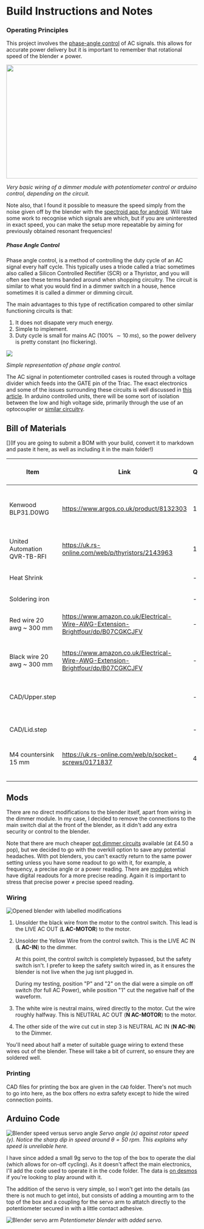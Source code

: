 # Build Instructions and Notes

### Operating Principles

This project involves the [phase-angle control](https://electricalacademia.com/electronics/scr-thyristor-phase-control-circuit/) of AC signals. this allows for accurate power delivery but it is important to remember that rotational speed of the blender $\neq$ power.

<img src="./Images/Blender_Motor_Wiring_Schem.pdf"  width="600" height="300">

_Very basic wiring of a dimmer module with potentiometer control or arduino control, depending on the circuit._

Note also, that I found it possible to measure the speed simply from the noise given off by the blender with the [spectroid app for android](https://play.google.com/store/apps/details?id=org.intoorbit.spectrum). Will take some work to recognise which signals are which, but if you are uninterested in exact speed, you can make the setup more repeatable by aiming for previously obtained resonant frequencies!

##### Phase Angle Control

Phase angle control, is a method of controlling the duty cycle of an AC signal every half cycle. This typically uses a triode called a triac sometimes also called a Silicon Controlled Rectifier (SCR) or a Thyristor, and you will often see these terms banded around when shopping circuitry. The circuit is similar to what you would find in a dimmer switch in a house, hence sometimes it is called a dimmer or dimming circuit.

The main advantages to this type of rectification compared to other similar functioning circuits is that:

1. It does not disapate very much energy.
2. Simple to implement.
3. Duty cycle is small for mains AC (100% $\sim 10\;ms$), so the power delivery is pretty constant (no flickering).

<img src="https://www.libratherm.com/wp-content/uploads/2020/06/2.1-phase-angle-control-representation.jpg">

_Simple representation of phase angle control._

The AC signal in potentiometer controlled cases is routed through a voltage divider which feeds into the GATE pin of the Triac. The exact electronics and some of the issues surrounding these circuits is well discussed in [this article](https://eepower.com/technical-articles/alternating-current-ac-load-control-with-triacs/#). In arduino controlled units, there will be some sort of isolation between the low and high voltage side, primarily through the use of an optocoupler or [similar circuitry](https://www.circuitar.com/nanoshields/modules/triac/).



## Bill of Materials

[](If you are going to submit a BOM with your build, convert it to markdown and paste it here, as well as including it in the main folder!)

|Item                        |Link                                                                           |Qty|Price per Unit|Cost    |Description                                                 |
|----------------------------|-------------------------------------------------------------------------------|---|--------------|--------|------------------------------------------------------------|
|Kenwood BLP31.D0WG          |https://www.argos.co.uk/product/8132303                                        |1  |£53.00        |£53.00  |Decent blender with good power output at a nice price point.|
|United Automation QVR-TB-RFI|https://uk.rs-online.com/web/p/thyristors/2143963                              |1  |£64.30        |£64.30  |Overkill SCR circuit with potentiometer control.            |
|Heat Shrink                 |                                                                               |-  |-             |-       |To protect soldered collections.                            |
|Soldering iron              |                                                                               |-  |-             |-       |Solder wires together.                                      |
|Red wire 20 awg ~ 300 mm    |https://www.amazon.co.uk/Electrical-Wire-AWG-Extension-Brightfour/dp/B07CGKCJFV|-  |-             |-       |Live wiring, of good gauge to handle the current.           |
|Black wire 20 awg ~ 300 mm  |https://www.amazon.co.uk/Electrical-Wire-AWG-Extension-Brightfour/dp/B07CGKCJFV|-  |-             |-       |Neutral wiring, of good gauge to handle the current.        |
|CAD/Upper.step       |                                                                               |-  |-             |-       |To isolate the live AC and be a little safer.               |
|CAD/Lid.step   |                                                                               |-  |-             |-       |To isolate the live AC and be a little safer.               |
|M4 countersink 15 mm        |https://uk.rs-online.com/web/p/socket-screws/0171837                           |4  |£0.20         |£0.80   |To bolt the potentiometer box lid shut.                     |
|                            |                                                                               |   |              |£118.10 |                                                            |


## Mods

There are no direct modifications to the blender itself, apart from wiring in the dimmer module. In my case, I decided to remove the connections to the main switch dial at the front of the blender, as it didn't add any extra security or control to the blender.

Note that there are much cheaper [pot dimmer circuits](https://www.amazon.co.uk/AITRIP-Control-Controller-Adjustable-Regulator/dp/B08L7NF4Q9) available (at £4.50 a pop), but we decided to go with the overkill option to save any potential headaches. With pot blenders, you can't exactly return to the same power setting unless you have some readout to go with it, for example, a frequency, a precise angle or a power reading. There are [modules](https://www.amazon.co.uk/gp/product/B076VKJM42) which have digital readouts for a more precise reading. Again it is important to stress that precise power $\neq$ precise speed reading.

### Wiring

![Opened blender with labelled modifications](./Images/Hacking_Guide.png)

1.	Unsolder the black wire from the motor to the control switch. This lead is the LIVE AC OUT (**L AC-MOTOR**) to the motor.
2. Unsolder the Yellow Wire from the control switch. This is the LIVE AC IN (**L AC-IN**) to the dimmer.
    
    At this point, the control switch is completely bypassed, but the safety switch isn't. I prefer to keep the safety switch wired in, as it ensures the blender is not live when the jug isnt plugged in.
    
    During my testing, position "P" and "2" on the dial were a simple on off switch (for full AC Power), while position "1" cut the negative half of the waveform.
    
3. The white wire is neutral mains, wired directly to the motor. Cut the wire roughly halfway. This is NEUTRAL AC OUT (**N AC-MOTOR**) to the motor.
4. The other side of the wire cut cut in step 3 is NEUTRAL AC IN (**N AC-IN**) to the Dimmer.

You'll need about half a meter of suitable guage wiring to extend these wires out of the blender. These will take a bit of current, so ensure they are soldered well.

### Printing

CAD files for printing the box are given in the `CAD` folder. There's not much to go into here, as the box offers no extra safety except to hide the wired connection points.


## Arduino Code

![Blender speed versus servo angle](./Images/desmos-graph.png)
_Servo angle (x) against rotor speed (y). Notice the sharp dip in speed around $\theta=50\;rpm$. This explains why speed is unreliable here._

I have since added a small 9g servo to the top of the box to operate the dial (which allows for on-off cycling). As it doesn't affect the main electronics, I'll add the code used to operate it in the code folder. The data is [on desmos](https://www.desmos.com/calculator/bqjuhv8qqg) if you're looking to play around with it.

The addition of the servo is very simple, so I won't get into the details (as there is not much to get into), but consists of adding a mounting arm to the top of the box and a coupling for the servo arm to attatch directly to the potentiometer secured in with a little contact adhesive.

![Blender servo arm](./Images/Dimmer-v1.png)
_Potentiometer blender with added servo._